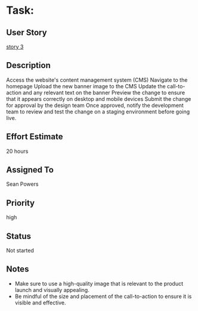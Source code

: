 # Task: 

## User Story

[story 3](../story3.md)

## Description


Access the website's content management system (CMS)
Navigate to the homepage
Upload the new banner image to the CMS
Update the call-to-action and any relevant text on the banner
Preview the change to ensure that it appears correctly on desktop and mobile devices
Submit the change for approval by the design team
Once approved, notify the development team to review and test the change on a staging environment before going live.

## Effort Estimate

20 hours

## Assigned To

Sean Powers

## Priority

high

## Status

Not started

## Notes

* Make sure to use a high-quality image that is relevant to the product launch and visually appealing.
* Be mindful of the size and placement of the call-to-action to ensure it is visible and effective.
